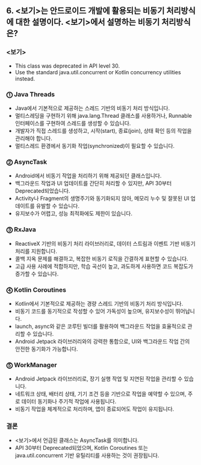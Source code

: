 ## 6. <보기>는 안드로이드 개발에 활용되는 비동기 처리방식에 대한 설명이다. <보기>에서 설명하는 비동기 처리방식은?
### <보기>
- This class was deprecated in API level 30.
- Use the standard java.util.concurrent or Kotlin concurrency utilities instead.

### ⓵ Java Threads
- Java에서 기본적으로 제공하는 스레드 기반의 비동기 처리 방식입니다.
- 멀티스레딩을 구현하기 위해 java.lang.Thread 클래스를 사용하거나, Runnable 인터페이스를 구현하여 스레드를 생성할 수 있습니다.
- 개발자가 직접 스레드를 생성하고, 시작(start), 종료(join), 상태 확인 등의 작업을 관리해야 합니다.
- 멀티스레드 환경에서 동기화 작업(synchronized)이 필요할 수 있습니다.

### ⓶ AsyncTask
- Android에서 비동기 작업을 처리하기 위해 제공되던 클래스입니다.
- 백그라운드 작업과 UI 업데이트를 간단히 처리할 수 있지만, API 30부터 Deprecated되었습니다.
- Activity나 Fragment의 생명주기와 동기화되지 않아, 메모리 누수 및 잘못된 UI 업데이트를 유발할 수 있습니다.
- 유지보수가 어렵고, 성능 최적화에도 제한이 있습니다.

### ⓷ RxJava
- ReactiveX 기반의 비동기 처리 라이브러리로, 데이터 스트림과 이벤트 기반 비동기 처리를 지원합니다.
- 콜백 지옥 문제를 해결하고, 복잡한 비동기 로직을 간결하게 표현할 수 있습니다.
- 고급 사용 사례에 적합하지만, 학습 곡선이 높고, 과도하게 사용하면 코드 복잡도가 증가할 수 있습니다.
  
### ⓸ Kotlin Coroutines
- Kotlin에서 기본적으로 제공하는 경량 스레드 기반의 비동기 처리 방식입니다.
- 비동기 코드를 동기적으로 작성할 수 있어 가독성이 높으며, 유지보수성이 뛰어납니다.
- launch, async와 같은 코루틴 빌더를 활용하여 백그라운드 작업을 효율적으로 관리할 수 있습니다.
- Android Jetpack 라이브러리와의 강력한 통합으로, UI와 백그라운드 작업 간의 안전한 동기화가 가능합니다.

### ⓹ WorkManager
- Android Jetpack 라이브러리로, 장기 실행 작업 및 지연된 작업을 관리할 수 있습니다.
- 네트워크 상태, 배터리 상태, 기기 조건 등을 기반으로 작업을 예약할 수 있으며, 주로 데이터 동기화나 주기적 작업에 사용됩니다.
- 비동기 작업을 체계적으로 처리하며, 앱이 종료되어도 작업이 유지됩니다.

### 결론
- <보기>에서 언급된 클래스는 AsyncTask를 의미합니다.
- API 30부터 Deprecated되었으며, Kotlin Coroutines 또는 java.util.concurrent 기반 유틸리티를 사용하는 것이 권장됩니다.
